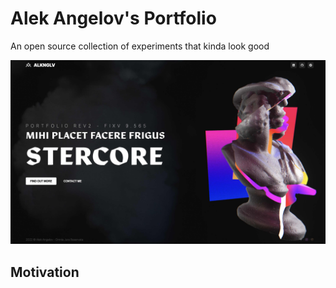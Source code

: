 # Alek Angelov's Portfolio

An open source collection of experiments that kinda look good

![Screenshot of website](screenshot.jpg)

## Motivation
